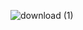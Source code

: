 ![download (1)](https://user-images.githubusercontent.com/101513071/208480118-b54f1caa-74d8-4641-ab1a-edff3ce7456b.png)
